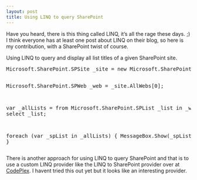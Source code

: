 ```yaml
---
layout: post
title: Using LINQ to query SharePoint
---
```



<p>Have you heard, there is this thing called LINQ, it’s all the rage these days. ;) I think everyone has at least one post about LINQ on their blog, so here is my contribution, with a SharePoint twist of course.</p>  <p>Using LINQ to query and display all list titles of a given SharePoint site.</p>  <pre lang="csharp">Microsoft.SharePoint.SPSite _site = new Microsoft.SharePoint.SPSite(&quot;http://spdev&quot;);

Microsoft.SharePoint.SPWeb _web = _site.AllWebs[0];

var _allLists = from Microsoft.SharePoint.SPList _list in _web.Lists select _list;

foreach (var _spList in _allLists)
{
	MessageBox.Show(_spList.Title);
}</pre>

<p>There is another approach for using LINQ to query SharePoint and that is to use a custom LINQ provider like the LINQ to SharePoint provider over at <a href="http://www.codeplex.com/LINQtoSharePoint/Release/ProjectReleases.aspx?ReleaseId=8713">CodePlex</a>. I havent tried this out yet but it looks like an interesting provider.</p>
